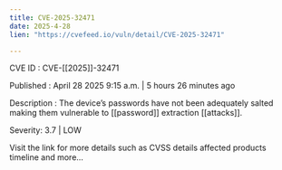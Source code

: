 ```yaml
---
title: CVE-2025-32471
date: 2025-4-28
lien: "https://cvefeed.io/vuln/detail/CVE-2025-32471"

---
```


CVE ID : CVE-[[2025]]-32471

Published :  April 28
2025
9:15 a.m. | 5 hours
26 minutes ago

Description : The device’s passwords have not been adequately salted
making them vulnerable to  [[password]] extraction  [[attacks]].

Severity: 3.7 | LOW

Visit the link for more details
such as CVSS details
affected products
timeline
and more...

